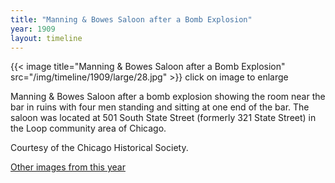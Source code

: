 ```yaml
---
title: "Manning & Bowes Saloon after a Bomb Explosion"
year: 1909
layout: timeline
---
```


{{< image title="Manning & Bowes Saloon after a Bomb Explosion" src="/img/timeline/1909/large/28.jpg" >}}
click on image to enlarge

Manning & Bowes Saloon after a bomb explosion showing the room near the bar in ruins with four men standing and sitting at one end of the bar. The saloon was located at 501 South State Street (formerly 321 State Street) in the Loop community area of Chicago. 

Courtesy of the Chicago Historical Society.

[Other images from this year](/historical/timeline/1909)